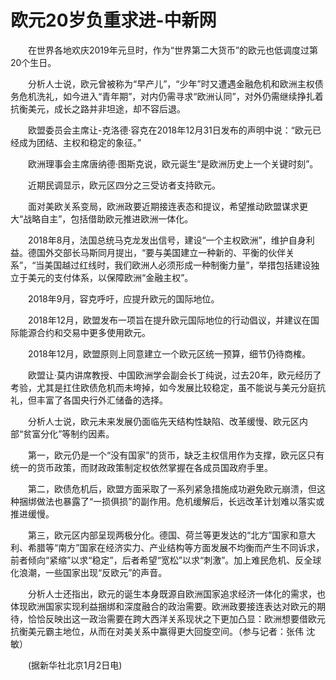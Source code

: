 # 欧元20岁负重求进-中新网

　　在世界各地欢庆2019年元旦时，作为“世界第二大货币”的欧元也低调度过第20个生日。

　　分析人士说，欧元曾被称为“早产儿”，“少年”时又遭遇金融危机和欧洲主权债务危机洗礼，如今进入“青年期”，对内仍需寻求“欧洲认同”，对外仍需继续挣扎着抗衡美元，成长之路并非坦途，却不容后退。

　　欧盟委员会主席让-克洛德·容克在2018年12月31日发布的声明中说：“欧元已经成为团结、主权和稳定的象征。” 

　　欧洲理事会主席唐纳德·图斯克说，欧元诞生“是欧洲历史上一个关键时刻”。

　　近期民调显示，欧元区四分之三受访者支持欧元。

　　面对美欧关系变局，欧洲政要近期接连表态和提议，希望推动欧盟谋求更大“战略自主”，包括借助欧元推进欧洲一体化。

　　2018年8月，法国总统马克龙发出信号，建设“一个主权欧洲”，维护自身利益。德国外交部长马斯同月提出，“要与美国建立一种新的、平衡的伙伴关系”，“当美国越过红线时，我们欧洲人必须形成一种制衡力量”，举措包括建设独立于美元的支付体系，以保障欧洲“金融主权”。

　　2018年9月，容克呼吁，应提升欧元的国际地位。

　　2018年12月，欧盟发布一项旨在提升欧元国际地位的行动倡议，并建议在国际能源合约和交易中更多使用欧元。

　　2018年12月，欧盟原则上同意建立一个欧元区统一预算，细节仍待商榷。

　　欧盟让·莫内讲席教授、中国欧洲学会副会长丁纯说，过去20年，欧元经历了考验，尤其是扛住欧债危机而未垮掉，如今发展比较稳定，虽不能说与美元分庭抗礼，但丰富了各国央行外汇储备的选择。

　　分析人士说，欧元未来发展仍面临先天结构性缺陷、改革缓慢、欧元区内部“贫富分化”等制约因素。

　　第一，欧元仍是一个“没有国家”的货币，缺乏主权信用作为支撑，欧元区只有统一的货币政策，而财政政策制定权依然掌握在各成员国政府手里。

　　第二，欧债危机后，欧盟方面采取了一系列紧急措施成功避免欧元崩溃，但这种捆绑做法也暴露了“一损俱损”的副作用。危机缓解后，长远改革计划难以落实或推进缓慢。

　　第三，欧元区内部呈现两极分化。德国、荷兰等更发达的“北方”国家和意大利、希腊等“南方”国家在经济实力、产业结构等方面发展不均衡而产生不同诉求，前者倾向“紧缩”以求“稳定”，后者希望“宽松”以求“刺激”。加上难民危机、反全球化浪潮，一些国家出现“反欧元”的声音。

　　分析人士还指出，欧元的诞生本身既源自欧洲国家追求经济一体化的需求，也体现欧洲国家实现利益捆绑和深度融合的政治需要。欧洲政要接连表达对欧元的期待，恰恰反映出这一政治需要在跨大西洋关系现状之下更加凸显：欧洲想要借欧元抗衡美元霸主地位，从而在对美关系中赢得更大回旋空间。（参与记者：张伟 沈敏）

　　(据新华社北京1月2日电) 
